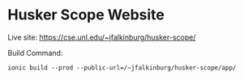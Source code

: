# Husker Scope Website

Live site: https://cse.unl.edu/~jfalkinburg/husker-scope/

Build Command: 
```
ionic build --prod --public-url=/~jfalkinburg/husker-scope/app/
```

